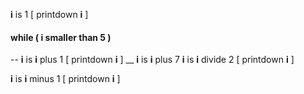 
**i** is 1
[ printdown **i** ]
#### while ( **i** smaller than 5 )
--
 **i** is **i** plus 1 
[ printdown **i** ]
__
 **i** is **i** plus 7 
 **i** is **i** divide 2
[ printdown **i** ]

 **i** is **i** minus 1
[ printdown **i** ]